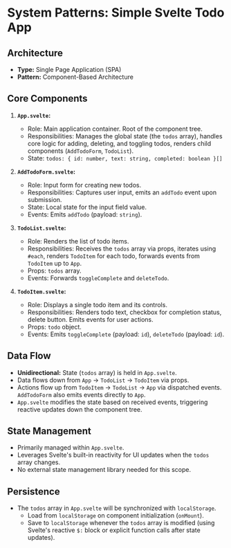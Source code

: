 # System Patterns: Simple Svelte Todo App

## Architecture

*   **Type:** Single Page Application (SPA)
*   **Pattern:** Component-Based Architecture

## Core Components

1.  **`App.svelte`:**
    *   Role: Main application container. Root of the component tree.
    *   Responsibilities: Manages the global state (the `todos` array), handles core logic for adding, deleting, and toggling todos, renders child components (`AddTodoForm`, `TodoList`).
    *   State: `todos: { id: number, text: string, completed: boolean }[]`

2.  **`AddTodoForm.svelte`:**
    *   Role: Input form for creating new todos.
    *   Responsibilities: Captures user input, emits an `addTodo` event upon submission.
    *   State: Local state for the input field value.
    *   Events: Emits `addTodo` (payload: `string`).

3.  **`TodoList.svelte`:**
    *   Role: Renders the list of todo items.
    *   Responsibilities: Receives the `todos` array via props, iterates using `#each`, renders `TodoItem` for each todo, forwards events from `TodoItem` up to `App`.
    *   Props: `todos` array.
    *   Events: Forwards `toggleComplete` and `deleteTodo`.

4.  **`TodoItem.svelte`:**
    *   Role: Displays a single todo item and its controls.
    *   Responsibilities: Renders todo text, checkbox for completion status, delete button. Emits events for user actions.
    *   Props: `todo` object.
    *   Events: Emits `toggleComplete` (payload: `id`), `deleteTodo` (payload: `id`).

## Data Flow

*   **Unidirectional:** State (`todos` array) is held in `App.svelte`.
*   Data flows down from `App` -> `TodoList` -> `TodoItem` via props.
*   Actions flow up from `TodoItem` -> `TodoList` -> `App` via dispatched events. `AddTodoForm` also emits events directly to `App`.
*   `App.svelte` modifies the state based on received events, triggering reactive updates down the component tree.

## State Management

*   Primarily managed within `App.svelte`.
*   Leverages Svelte's built-in reactivity for UI updates when the `todos` array changes.
*   No external state management library needed for this scope.

## Persistence

*   The `todos` array in `App.svelte` will be synchronized with `localStorage`.
    *   Load from `localStorage` on component initialization (`onMount`).
    *   Save to `localStorage` whenever the `todos` array is modified (using Svelte's reactive `$:` block or explicit function calls after state updates).
